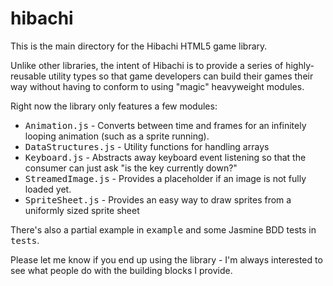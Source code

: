 hibachi
===
This is the main directory for the Hibachi HTML5 game library.

Unlike other libraries, the intent of Hibachi is to provide a series of highly-reusable utility types so that game developers can build their games their way without having to conform to using "magic" heavyweight modules.

Right now the library only features a few modules:

* <tt>Animation.js</tt> - Converts between time and frames for an infinitely looping animation (such as a sprite running).
* <tt>DataStructures.js</tt> - Utility functions for handling arrays
* <tt>Keyboard.js</tt> - Abstracts away keyboard event listening so that the consumer can just ask "is the key currently down?"
* <tt>StreamedImage.js</tt> - Provides a placeholder if an image is not fully loaded yet.
* <tt>SpriteSheet.js</tt> - Provides an easy way to draw sprites from a uniformly sized sprite sheet

There's also a partial example in <tt>example</tt> and some Jasmine BDD tests in <tt>tests</tt>.

Please let me know if you end up using the library - I'm always interested to see what people do with the building blocks I provide.

